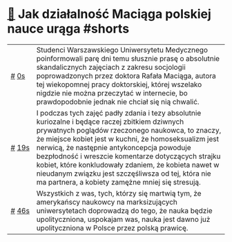 # [🔗](https://www.youtube.com/watch?v=uiaYbmtVaLk) Jak działalność Maciąga polskiej nauce urąga #shorts

<table>
    <tr id="t0">
        <td><a href="#t0">#</a>&nbsp;<a href="https://www.youtube.com/watch?v=uiaYbmtVaLk&t=0">0s</a></td>
        <td>Studenci Warszawskiego Uniwersytetu Medycznego poinformowali parę dni temu słusznie prasę o absolutnie skandalicznych zajęciach z zakresu socjologii poprowadzonych przez doktora Rafała Maciąga, autora tej wiekopomnej pracy doktorskiej, której wszelako nigdzie nie można przeczytać w internecie, bo prawdopodobnie jednak nie chciał się nią chwalić.</td>
    </tr>
    <tr id="t19">
        <td><a href="#t19">#</a>&nbsp;<a href="https://www.youtube.com/watch?v=uiaYbmtVaLk&t=19">19s</a></td>
        <td>I podczas tych zajęć padły zdania i tezy absolutnie kuriozalne i będące raczej zbitkiem dziwnych prywatnych poglądów rzeczonego naukowca, to znaczy, że miejsce kobiet jest w kuchni, że homoseksualizm jest nerwicą, że następnie antykoncepcja powoduje bezpłodność i wreszcie komentarze dotyczących strajku kobiet, które konkludowały zdaniem, że kobieta nawet w nieudanym związku jest szczęśliwsza od tej, która nie ma partnera, a kobiety zamężne mniej się stresują.</td>
    </tr>
    <tr id="t46">
        <td><a href="#t46">#</a>&nbsp;<a href="https://www.youtube.com/watch?v=uiaYbmtVaLk&t=46">46s</a></td>
        <td>Wszystkich z was, tych, którzy się martwią tym, że amerykańscy naukowcy na marksizujących uniwersytetach doprowadzą do tego, że nauka będzie upolityczniona, uspokajam was, nauka jest dawno już upolityczniona w Polsce przez polską prawicę.</td>
    </tr>
</table>